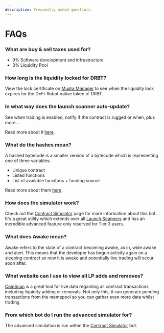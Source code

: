 ```yaml
---
description: Frequently asked questions.
---
```


# FAQs

### What are buy & sell taxes used for?

* 9% Software development and infrastructure&#x20;
* 3% Liquidity Pool

### How long is the liquidity locked for DRBT?

View the lock certificate on [Mudra Manager](https://mudra.website/?certificate=yes\&type=0\&lp=0xadcfcb6feffda4087c6a4273bb78fa29a446f230) to see when the liquidity lock expires for the DeFi-Robot native token of DRBT.

### In what way does the launch scanner auto-update?

See when trading is enabled, notify if the contract is rugged or when, plus more...

Read more about it [here](https://docs.defirobot.org/what-are-the-utilities/launch-scanners#live-updates).

### What do the hashes mean?

A hashed bytecode is a smaller version of a bytecode which is representing one of three variables:

* Unique contract&#x20;
* Listed functions
* List of available funcitons + funding source

Read more about them [here](https://docs.defirobot.org/what-are-the-utilities/launch-scanners#search-hashes).

### How does the simulator work?

Check out the [Contract Simulator](../utilities/analysis-tools/contract-simulator/) page for more information about this bot. It's a great utility which extends over all [Launch Scanners](../utilities/launch-scanners/) and has an incredible advanced feature only reserved for Tier 3 users.

### What does Awake mean?

Awake refers to the state of a contract becoming awake, as in, wide awake and alert. This means that the developer has begun activity again on a sleeping contract so now it is awake and potentially live trading will occur soon after.

### What website can I use to view all LP adds and removes?

[CoinScan](../othertools/coinscan.md) is a great tool for live data regarding all contract transactions including liquidity adding or removals. Not only this, it can generate pending transactions from the memepool so you can gather even more data whilst trading.

### From which bot do I run the advanced simulator for?

The advanced simulation is run within the [Contract Simulator](../utilities/analysis-tools/contract-simulator/) bot.
